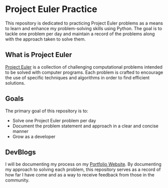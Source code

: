 # Project Euler Practice

This repository is dedicated to practicing Project Euler problems as a means to learn and enhance my problem-solving skills using Python. The goal is to tackle one problem per day and maintain a record of the problems along with the approach taken to solve them.

## What is Project Euler

[Project Euler](https://projecteuler.net/) is a collection of challenging computational problems intended to be solved with computer programs. Each problem is crafted to encourage the use of specific techniques and algorithms in order to find efficient solutions.

## Goals

The primary goal of this repository is to:
- Solve one Project Euler problem per day
- Document the problem statement and approach in a clear and concise manner
- Grow as a developer

## DevBlogs

I will be documenting my process on my [Portfolio Website](https://maxfilsremfort.com/devblogs). By documenting my approach to solving each problem, this repository serves as a record of how far I have come and as a way to receive feedback from those in the community.
